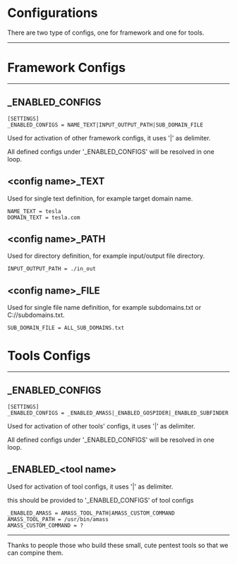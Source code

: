 Configurations
=========================

There are two type of configs, one for framework and one for tools.

--------------

Framework Configs
================
----------------------------------------------

_ENABLED_CONFIGS
-----

```
[SETTINGS]
_ENABLED_CONFIGS = NAME_TEXT|INPUT_OUTPUT_PATH|SUB_DOMAIN_FILE
```

Used for activation of other framework configs, it uses '|' as delimiter.

All defined configs under '_ENABLED_CONFIGS' will be resolved in one loop.


<config name\>_TEXT
-----

Used for single text definition, for example target domain name.

```
NAME_TEXT = tesla
DOMAIN_TEXT = tesla.com
```

<config name\>_PATH
-----

Used for directory definition, for example input/output file directory.

```
INPUT_OUTPUT_PATH = ./in_out
```

<config name\>_FILE
-----

Used for single file name definition, for example subdomains.txt or C://subdomains.txt.

```
SUB_DOMAIN_FILE = ALL_SUB_DOMAINS.txt
```

Tools Configs
=============
----------------------------------------------

_ENABLED_CONFIGS
-----

```
[SETTINGS]
_ENABLED_CONFIGS = _ENABLED_AMASS|_ENABLED_GOSPIDER|_ENABLED_SUBFINDER
```

Used for activation of other tools' configs, it uses '|' as delimiter.

All defined configs under '_ENABLED_CONFIGS' will be resolved in one loop.


\_ENABLED_<tool name\>
-----

Used for activation of tool configs, it uses '|' as delimiter.

this should be provided to '_ENABLED_CONFIGS' of tool configs

```
_ENABLED_AMASS = AMASS_TOOL_PATH|AMASS_CUSTOM_COMMAND
AMASS_TOOL_PATH = /usr/bin/amass
AMASS_CUSTOM_COMMAND = ?

```


--------
Thanks to people those who build these small, cute pentest tools so that we can compine them.
